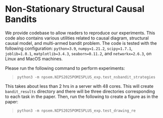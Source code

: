 # Non-Stationary Structural Causal Bandits

We provide codebase to allow readers to reproduce our experiments. This code also contains various utilities related to causal diagram, structural causal model, and multi-armed bandit problem.
The code is tested with the following configuration: `python=3.9`, `numpy=1.21.2`, `scipy=1.7.1`, `joblib=1.0.1`, `matplotlib=3.4.3`, `seaborn=0.11.2`, and `networkx=2.6.3`, on
Linux and MacOS machines.


Please run the following command to perform experiments:
> `python3 -m npsem.NIPS2025POMISPLUS_exp.test_nsbandit_strategies`

This takes about less than 2 hrs in a server with 48 cores.
This will create `bandit_results` directory and there will be three directories corresponding to each task in the paper.
Then, run the following to create a figure as in the paper:
> `python3 -m npsem.NIPS2025POMISPLUS_exp.test_drawing_re`
